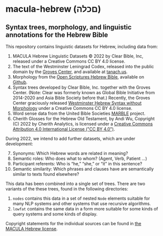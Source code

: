 # macula-hebrew (םכלה)
## Syntax trees, morphology, and linguistic annotations for the Hebrew Bible

This repository contains linguistic datasets for Hebrew, including data from:

1. MACULA Hebrew Linguistic Datasets © 2022 by Clear Bible, Inc, released under a Creative Commons CC BY 4.0 license.
2. The text of the Westminster Leningrad Codex, released into the public domain by the [Groves Center](http://www.grovescenter.org/), and available at [tanach.us](http://tanach.us).
3. Morphology from the [Open Scriptures Hebrew Bible](https://hb.openscriptures.org), available on [Github](https://github.com/openscriptures/morphhb/).
4. Syntax trees developed by Clear Bible, Inc. together with the Groves Center. (Note: Clear was formerly known as Global Bible Initiative from 2014-2020 and Asia Bible Society before that.)  Recently, the Groves Center graciously released [Westminster Hebrew Syntax without Morphology](https://github.com/Clear-Bible/macula-hebrew/tree/main/sources/GrovesCenter) under a Creative Commons CC BY 4.0 license.
5. Word sense data from the United Bible Societies [MARBLE](https://semanticdictionary.org/) project.
6. Cherith Glosses for the Hebrew Old Testament, by Andi Wu, Copyright (C) 2022 by Cherith Analytics, is licensed under a  [Creative Commons Attribution 4.0 International License ("CC BY 4.0")](https://creativecommons.org/licenses/by/4.0/). 

During 2022, we intend to add further datasets, which are under development:

7. Synonyms: Which Hebrew words are related in meaning?
8. Semantic roles: Who does what to whom? (Agent, Verb, Patient …)
9. Participant referents: Who is “he,” “she,” or “it” in this sentence?
10. Semantic similarity: Which phrases and clauses have are semantically similar to texts found elsewhere?

This data has been combined into a single set of trees.  There are two variants of the these trees, found in the following directories:

1. `nodes` contains this data in a set of nested `Node` elements suitable for many NLP systems and other systems that use recursive algorithms.
2. `lowfat` contains the same data in a form more suitable for some kinds of query systems and some kinds of display.

Copyright statements for the individual sources can be found in [the MACULA Hebrew license](LICENSE.md).
